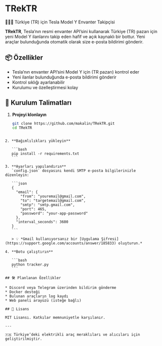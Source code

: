 # TRekTR

🚗🇹🇷 Türkiye (TR) için Tesla Model Y Envanter Takipçisi

**TRekTR**, Tesla’nın resmi envanter API’sini kullanarak Türkiye (TR) pazarı için yeni Model Y ilanlarını takip eden hafif ve açık kaynaklı bir bottur. Yeni araçlar bulunduğunda otomatik olarak size e-posta bildirimi gönderir.

## 📦 Özellikler

- Tesla’nın envanter API’sini Model Y için (TR pazarı) kontrol eder
- Yeni ilanlar bulunduğunda e-posta bildirimi gönderir
- Kontrol sıklığı ayarlanabilir
- Kurulumu ve özelleştirmesi kolay

## 🔧 Kurulum Talimatları

1. **Projeyi klonlayın**
   ```bash
   git clone https://github.com/makalin/TRekTR.git
   cd TRekTR
````

2. **Bağımlılıkları yükleyin**

   ```bash
   pip install -r requirements.txt
   ```

3. **Ayarları yapılandırın**
   `config.json` dosyasını kendi SMTP e-posta bilgilerinizle düzenleyin:

   ```json
   {
     "email": {
       "from": "youremail@gmail.com",
       "to": "targetemail@gmail.com",
       "smtp": "smtp.gmail.com",
       "port": 465,
       "password": "your-app-password"
     },
     "interval_seconds": 3600
   }
   ```

   > 💡 *Gmail kullanıyorsanız bir [Uygulama Şifresi](https://support.google.com/accounts/answer/185833) oluşturun.*

4. **Botu çalıştırın**

   ```bash
   python tracker.py
   ```

## 🛠 Planlanan Özellikler

* Discord veya Telegram üzerinden bildirim gönderme
* Docker desteği
* Bulunan araçların log kaydı
* Web paneli arayüzü (isteğe bağlı)

## 📜 Lisans

MIT Lisansı. Katkılar memnuniyetle karşılanır.

---

🇹🇷 Türkiye’deki elektrikli araç meraklıları ve alıcıları için geliştirilmiştir.

